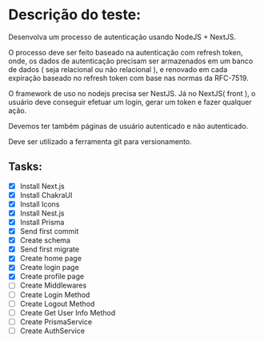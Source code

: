 # Descrição do teste:

Desenvolva um processo de autenticação usando NodeJS + NextJS.

O processo deve ser feito baseado na autenticação com refresh token, onde, os dados de autenticação precisam ser armazenados em um banco de dados ( seja relacional ou não relacional ), e renovado em cada expiração baseado no refresh token com base nas normas da RFC-7519.

O framework de uso no nodejs precisa ser NestJS. Já no NextJS( front ), o usuário deve conseguir efetuar um login, gerar um token e fazer qualquer ação.

Devemos ter também páginas de usuário autenticado e não autenticado.

Deve ser utilizado a ferramenta git para versionamento.

## Tasks:

- [x] Install Next.js
- [x] Install ChakraUI
- [x] Install Icons
- [x] Install Nest.js
- [x] Install Prisma
- [x] Send first commit
- [x] Create schema
- [x] Send first migrate
- [x] Create home page
- [x] Create login page
- [x] Create profile page
- [ ] Create Middlewares
- [ ] Create Login Method
- [ ] Create Logout Method
- [ ] Create Get User Info Method
- [ ] Create PrismaService
- [ ] Create AuthService
